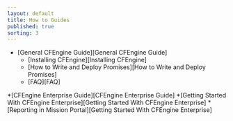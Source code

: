```yaml
---
layout: default
title: How to Guides 
published: true
sorting: 3
---
```


* [General CFEngine Guide][General CFEngine Guide]
	* [Installing CFEngine][Installing CFEngine]
	* [How to Write and Deploy Promises][How to Write and Deploy Promises]
	* [FAQ][FAQ]

*[CFEngine Enterprise Guide][CFEngine Enterprise Guide]
	*[Getting Started With CFEngine Enterprise][Getting Started With CFEngine Enterprise]
	*[Reporting in Mission Portal][Getting Started With CFEngine Enterprise]



